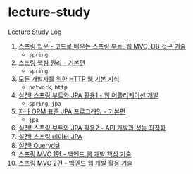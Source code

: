 # lecture-study

Lecture Study Log

1. [스프링 입문 - 코드로 배우는 스프링 부트, 웹 MVC, DB 접근 기술](./1)
   - `spring`
2. [스프링 핵심 원리 - 기본편](./2) 
   - `spring`
3. [모든 개발자를 위한 HTTP 웹 기본 지식](./3)
   - `network`, `http`
4. [실전! 스프링 부트와 JPA 활용1 - 웹 어플리케이션 개발](./4)
   - `spring`, `jpa`
5. [자바 ORM 표준 JPA 프로그래밍 - 기본편](./5)
   - `jpa`
6. [실전! 스프링 부트와 JPA 활용2 - API 개발과 성능 최적화](./6)
7. [실전! 스프링 데이터 JPA](./7)
8. [실전! Querydsl](./8)
9. [스프링 MVC 1편 - 백엔드 웹 개발 핵심 기술](./9)
10. [스프링 MVC 2편 - 백엔드 웹 개발 활용 기술](./10)
